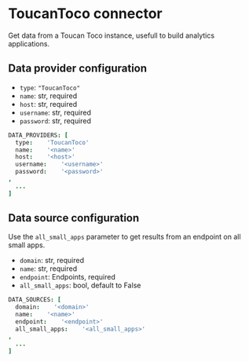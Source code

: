 # ToucanToco connector

Get data from a Toucan Toco instance, usefull to build analytics applications.

## Data provider configuration

* `type`: `"ToucanToco"`
* `name`: str, required
* `host`: str, required
* `username`: str, required
* `password`: str, required

```coffee
DATA_PROVIDERS: [
  type:    'ToucanToco'
  name:    '<name>'
  host:    '<host>'
  username:    '<username>'
  password:    '<password>'
,
  ...
]
```


## Data source configuration

Use the `all_small_apps` parameter to get results from an endpoint on all small apps.

* `domain`: str, required
* `name`: str, required
* `endpoint`: Endpoints, required
* `all_small_apps`: bool, default to False

```coffee
DATA_SOURCES: [
  domain:    '<domain>'
  name:    '<name>'
  endpoint:    '<endpoint>'
  all_small_apps:    '<all_small_apps>'
,
  ...
]
```
